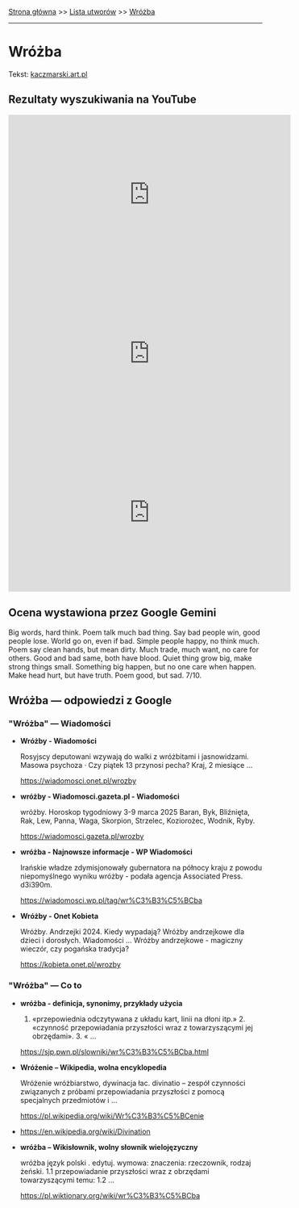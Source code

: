 [Strona główna](../index.md) >> [Lista utworów](../list.md) >> [Wróżba](648.md)

---

# Wróżba

Tekst: [kaczmarski.art.pl](https://www.kaczmarski.art.pl/tworczosc/wiersze/wrozba/)

## Rezultaty wyszukiwania na YouTube

<iframe width="560" height="315" src="https://www.youtube.com/embed/IHioWbchm5g?si=IdontcarewhotheIRSsendsImnotpayingtaxes" title="YouTube video player" frameborder="0" allow="accelerometer; autoplay; clipboard-write; encrypted-media; gyroscope; picture-in-picture; web-share" referrerpolicy="strict-origin-when-cross-origin" allowfullscreen></iframe>

<iframe width="560" height="315" src="https://www.youtube.com/embed/O6pL8o_nEqY?si=IdontcarewhotheIRSsendsImnotpayingtaxes" title="YouTube video player" frameborder="0" allow="accelerometer; autoplay; clipboard-write; encrypted-media; gyroscope; picture-in-picture; web-share" referrerpolicy="strict-origin-when-cross-origin" allowfullscreen></iframe>

<iframe width="560" height="315" src="https://www.youtube.com/embed/O8VyVSIm9sg?si=IdontcarewhotheIRSsendsImnotpayingtaxes" title="YouTube video player" frameborder="0" allow="accelerometer; autoplay; clipboard-write; encrypted-media; gyroscope; picture-in-picture; web-share" referrerpolicy="strict-origin-when-cross-origin" allowfullscreen></iframe>

## Ocena wystawiona przez Google Gemini

Big words, hard think. Poem talk much bad thing. Say bad people win, good people lose. World go on, even if bad. Simple people happy, no think much. Poem say clean hands, but mean dirty. Much trade, much want, no care for others. Good and bad same, both have blood. Quiet thing grow big, make strong things small. Something big happen, but no one care when happen. Make head hurt, but have truth. Poem good, but sad. 7/10.


## Wróżba — odpowiedzi z Google

### "Wróżba" — Wiadomości

- **Wróżby - Wiadomości**

    Rosyjscy deputowani wzywają do walki z wróżbitami i jasnowidzami. Masowa psychoza · Czy piątek 13 przynosi pecha? Kraj, 2 miesiące ... 

   <https://wiadomosci.onet.pl/wrozby>
- **wróżby - Wiadomosci.gazeta.pl - Wiadomości**

    wróżby. Horoskop tygodniowy 3-9 marca 2025 Baran, Byk, Bliźnięta, Rak, Lew, Panna, Waga, Skorpion, Strzelec, Koziorożec, Wodnik, Ryby. 

   <https://wiadomosci.gazeta.pl/wrozby>
- **wróżba - Najnowsze informacje - WP Wiadomości**

    Irańskie władze zdymisjonowały gubernatora na północy kraju z powodu niepomyślnego wyniku wróżby - podała agencja Associated Press. d3i390m. 

   <https://wiadomosci.wp.pl/tag/wr%C3%B3%C5%BCba>
- **Wróżby - Onet Kobieta**

    Wróżby. Andrzejki 2024. Kiedy wypadają? Wróżby andrzejkowe dla dzieci i dorosłych. Wiadomości ... Wróżby andrzejkowe - magiczny wieczór, czy pogańska tradycja? 

   <https://kobieta.onet.pl/wrozby>

### "Wróżba" — Co to

- **wróżba - definicja, synonimy, przykłady użycia**

    1. «przepowiednia odczytywana z układu kart, linii na dłoni itp.» 2. «czynność przepowiadania przyszłości wraz z towarzyszącymi jej obrzędami». 3. « ... 

   <https://sjp.pwn.pl/slowniki/wr%C3%B3%C5%BCba.html>
- **Wróżenie – Wikipedia, wolna encyklopedia**

    Wróżenie wróżbiarstwo, dywinacja łac. divinatio – zespół czynności związanych z próbami przepowiadania przyszłości z pomocą specjalnych przedmiotów i ... 

   <https://pl.wikipedia.org/wiki/Wr%C3%B3%C5%BCenie>
- <https://en.wikipedia.org/wiki/Divination>
- **wróżba – Wikisłownik, wolny słownik wielojęzyczny**

    wróżba język polski . edytuj. wymowa: znaczenia: rzeczownik, rodzaj żeński. 1.1 przepowiadanie przyszłości wraz z obrzędami towarzyszącymi temu: 1.2 ... 

   <https://pl.wiktionary.org/wiki/wr%C3%B3%C5%BCba>

